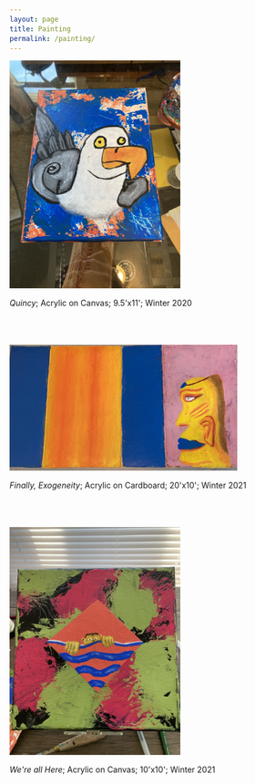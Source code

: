 ```yaml
---
layout: page
title: Painting
permalink: /painting/
---
```


<a href="/assets/quincy.JPG">
<img src="/assets/quincy.JPG" alt="Quincy, acrylic on canvas" width="300">
</a>

*Quincy*;  Acrylic on Canvas;  9.5'x11'; Winter 2020
<br/><br/>
<br/><br/>

<a href="/assets/finally_exogeneity.JPG">
<img src="/assets/finally_exogeneity.JPG" alt="Finally, acrylic carboard" width="400">
</a>

*Finally, Exogeneity*; Acrylic on Cardboard; 20'x10'; Winter 2021
<br/><br/>
<br/><br/>

<a href="/assets/aall_here.jpg">
<img src="/assets/aall_here.jpg" alt="Here, acrylic canvas" width="300">
</a>

*We're all Here*; Acrylic on Canvas; 10'x10'; Winter 2021
